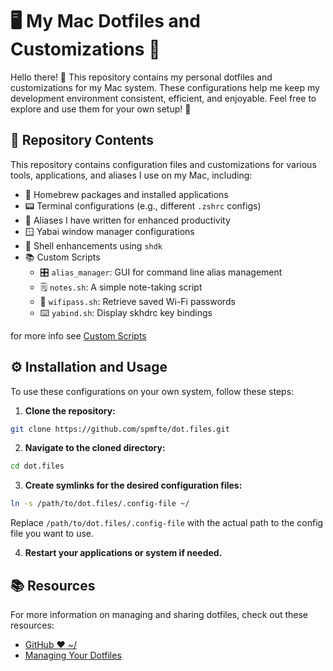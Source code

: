 # 🖥️ My Mac Dotfiles and Customizations 🚀

Hello there! 👋 This repository contains my personal dotfiles and customizations for my Mac system. These configurations help me keep my development environment consistent, efficient, and enjoyable. Feel free to explore and use them for your own setup! 🌟

## 📁 Repository Contents

This repository contains configuration files and customizations for various tools, applications, and aliases I use on my Mac, including:

- 🍺 Homebrew packages and installed applications
- 📟 Terminal configurations (e.g., different `.zshrc` configs)
- 🔗 Aliases I have written for enhanced productivity
- 🪟 Yabai window manager configurations
- 🐚 Shell enhancements using `shdk`
- 📚 Custom Scripts
  - 🎛️ `alias_manager`: GUI for command line alias management
  - 🗒️ `notes.sh`: A simple note-taking script
  - 🔑 `wifipass.sh`: Retrieve saved Wi-Fi passwords
  - ⌨️ `yabind.sh`: Display skhdrc key bindings
  
for more info see [Custom Scripts](https://github.com/spmfte/dot.files/tree/main/Custom%20Scripts#readme)

## ⚙️ Installation and Usage

To use these configurations on your own system, follow these steps:

1. **Clone the repository:**

```bash
git clone https://github.com/spmfte/dot.files.git
```

2. **Navigate to the cloned directory:**

```bash
cd dot.files
```

3. **Create symlinks for the desired configuration files:**

```bash
ln -s /path/to/dot.files/.config-file ~/
```


Replace `/path/to/dot.files/.config-file` with the actual path to the config file you want to use.

4. **Restart your applications or system if needed.**

## 📚 Resources

For more information on managing and sharing dotfiles, check out these resources:

- [GitHub ❤ ~/](https://dotfiles.github.io/)
- [Managing Your Dotfiles](https://www.anishathalye.com/2014/08/03/managing-your-dotfiles/)
